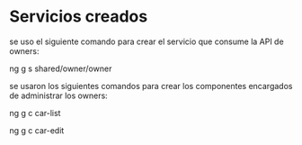 # Servicios creados
se uso el siguiente comando para crear el servicio que consume la API de owners:

ng g s shared/owner/owner

se usaron los siguientes comandos para crear los componentes encargados de administrar los owners:

ng g c car-list

ng g c car-edit

